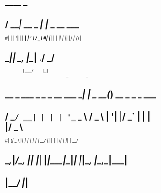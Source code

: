 #  ____            _               
# / ___|_ __ _   _| |_ _ __   ___  
#| |   | '__| | | | __| '_ \ / _ \ 
#| |___| |  | |_| | |_| |_) | (_) |
# \____|_|   \__, |\__| .__/ \___/ 
            |___/    |_|          
                                _        _                  
#  __ _ ___ _   _ _ __ ___   ___| |_ _ __(_) __ _ _   _  ___ 
# / _` / __| | | | '_ ` _ \ / _ \ __| '__| |/ _` | | | |/ _ \
#| (_| \__ \ |_| | | | | | |  __/ |_| |  | | (_| | |_| |  __/
# \__,_|___/\__, |_| |_| |_|\___|\__|_|  |_|\__, |\__,_|\___|
#           |___/                              |_|           

